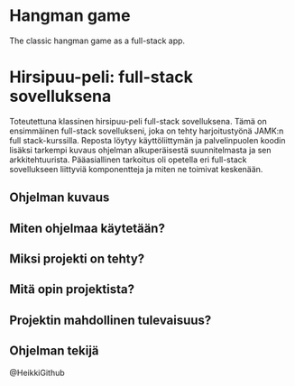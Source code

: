 # Hangman game
The classic hangman game as a full-stack app.

# Hirsipuu-peli: full-stack sovelluksena
Toteutettuna klassinen hirsipuu-peli full-stack sovelluksena. Tämä on ensimmäinen full-stack sovellukseni, joka on tehty harjoitustyönä JAMK:n full stack-kurssilla. 
Reposta löytyy käyttöliittymän ja palvelinpuolen koodin lisäksi tarkempi kuvaus ohjelman alkuperäisestä suunnitelmasta ja sen arkkitehtuurista. 
Pääasiallinen tarkoitus oli opetella eri full-stack sovellukseen liittyviä komponentteja ja miten ne toimivat keskenään.

## Ohjelman kuvaus
## Miten ohjelmaa käytetään?
## Miksi projekti on tehty?
## Mitä opin projektista?
## Projektin mahdollinen tulevaisuus?
## Ohjelman tekijä

@HeikkiGithub
